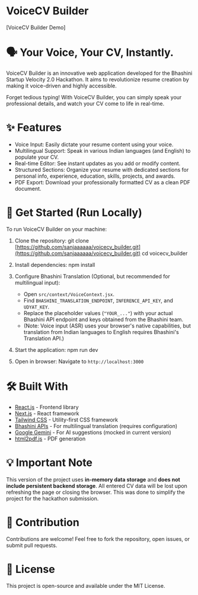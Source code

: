 # VoiceCV Builder

[VoiceCV Builder Demo]



# 🗣️ Your Voice, Your CV, Instantly.

VoiceCV Builder is an innovative web application developed for the Bhashini Startup Velocity 2.0 Hackathon. It aims to revolutionize resume creation by making it voice-driven and highly accessible.

Forget tedious typing! With VoiceCV Builder, you can simply speak your professional details, and watch your CV come to life in real-time.

# ✨ Features

* Voice Input: Easily dictate your resume content using your voice.
* Multilingual Support: Speak in various Indian languages (and English) to populate your CV.
* Real-time Editor: See instant updates as you add or modify content.
* Structured Sections: Organize your resume with dedicated sections for personal info, experience, education, skills, projects, and awards.
* PDF Export: Download your professionally formatted CV as a clean PDF document.

# 🚀 Get Started (Run Locally)

To run VoiceCV Builder on your machine:

1.  Clone the repository:
    git clone [https://github.com/sanjaaaaaa/voicecv_builder.git](https://github.com/sanjaaaaaa/voicecv_builder.git)
    cd voicecv_builder

2.  Install dependencies:
    npm install

3.  Configure Bhashini Translation (Optional, but recommended for multilingual input):
    * Open `src/context/VoiceContext.jsx`.
    * Find `BHASHINI_TRANSLATION_ENDPOINT`, `INFERENCE_API_KEY`, and `UDYAT_KEY`.
    * Replace the placeholder values (`"YOUR_..."`) with your actual Bhashini API endpoint and keys obtained from the Bhashini team.
    * (Note: Voice input (ASR) uses your browser's native capabilities, but translation from Indian languages to English requires Bhashini's Translation API.)

4.  Start the application:
    npm run dev

5.  Open in browser:
    Navigate to `http://localhost:3000`

# 🛠️ Built With

* [React.js](https://react.dev/) - Frontend library
* [Next.js](https://nextjs.org/) - React framework
* [Tailwind CSS](https://tailwindcss.com/) - Utility-first CSS framework
* [Bhashini APIs](https://bhashini.gov.in/) - For multilingual translation (requires configuration)
* [Google Gemini](https://gemini.google.com/) - For AI suggestions (mocked in current version)
* [html2pdf.js](https://raw.githack.com/MrRio/jsPDF/master/docs/html2pdf.js.html) - PDF generation

# 💡 Important Note
This version of the project uses **in-memory data storage** and **does not include persistent backend storage**. All entered CV data will be lost upon refreshing the page or closing the browser. This was done to simplify the project for the hackathon submission.

# 🤝 Contribution
Contributions are welcome! Feel free to fork the repository, open issues, or submit pull requests.

# 📄 License
This project is open-source and available under the MIT License.
